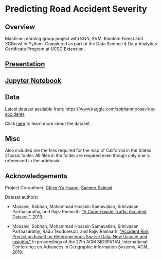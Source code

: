 # Predicting Road Accident Severity

## Overview

Machine Learning group project with KNN, SVM, Random Forest and XGBoost in Python.
Completed as part of the Data Science & Data Analytics Certificate Program at
UCSC Extension.

## [Presentation](<https://github.com/rrailton/predicting-road-accident-severity/blob/main/predicting-road-accident-severity-presentation.pdf>)

## [Jupyter Notebook](<https://github.com/rrailton/predicting-road-accident-severity/blob/main/predicting-road-accident-severity.ipynb>)

## Data

Latest dataset available from:
<https://www.kaggle.com/sobhanmoosavi/us-accidents>

Click [here](<https://smoosavi.org/datasets/us_accidents>) to learn more about
the dataset.

## Misc

Also included are the files required for the map of California in the
States 21basic folder. All files in the folder are required even though only
one is referenced in the notebook.

## Acknowledgements

Project Co-authors: [Chien-Yu Huang](<https://www.linkedin.com/in/chienyu-huang/>),
[Sameer Sainani](<https://www.linkedin.com/in/sameersainani/>)

Dataset authors:

- Moosavi, Sobhan, Mohammad Hossein Samavatian, Srinivasan Parthasarathy, and
Rajiv Ramnath.
[“A Countrywide Traffic Accident Dataset.”, 2019.](<https://arxiv.org/abs/1906.05409>)

- Moosavi, Sobhan, Mohammad Hossein Samavatian, Srinivasan Parthasarathy,
Radu Teodorescu, and Rajiv Ramnath.
["Accident Risk Prediction based on Heterogeneous Sparse Data: New Dataset and Insights."](<https://arxiv.org/abs/1909.09638>)
In proceedings of the 27th ACM SIGSPATIAL International Conference on Advances
in Geographic Information Systems, ACM, 2019.
